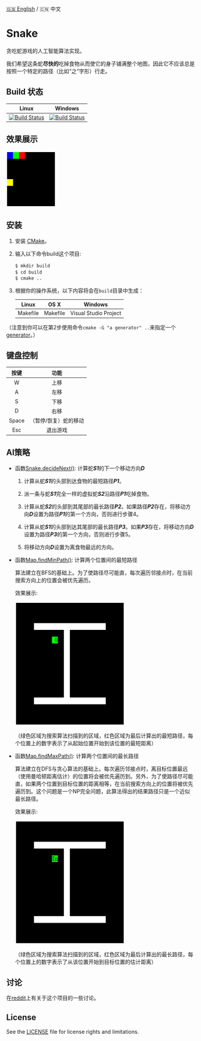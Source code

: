 [:uk: English](./README.md) / :cn: 中文

# Snake

贪吃蛇游戏的人工智能算法实现。

我们希望这条蛇**尽快的**吃掉食物从而使它的身子铺满整个地图，因此它不应该总是按照一个特定的路径（比如“之”字形）行走。

## Build 状态

| Linux | Windows |
|:-----:|:-------:|
|[![Build Status](https://travis-ci.org/stevennL/Snake.svg?branch=master)](https://travis-ci.org/stevennL/Snake)|[![Build Status](https://ci.appveyor.com/api/projects/status/bryir507227d0i1q?svg=true)](https://ci.appveyor.com/project/stevennL/snake)|

## 效果展示

![AI演示图](img/AI.gif)

## 安装

1. 安装 [CMake](https://cmake.org/download/)。

2. 输入以下命令build这个项目:

    ```bash
    $ mkdir build
    $ cd build
    $ cmake ..
    ```

3. 根据你的操作系统，以下内容将会在`build`目录中生成：

    | Linux | OS X | Windows |
    |:-----:|:----:|:-------:|
    |Makefile|Makefile|Visual Studio Project|

（注意到你可以在第2步使用命令`cmake -G "a generator" ..`来指定一个[generator](https://cmake.org/cmake/help/v3.7/manual/cmake-generators.7.html)。）

## 键盘控制

| 按键 | 功能 |
|:---:|:-------:|
|W|上移|
|A|左移|
|S|下移|
|D|右移|
|Space|（暂停/恢复）蛇的移动|
|Esc|退出游戏|

## AI策略

* 函数[Snake.decideNext()](./src/Snake.cpp#L138): 计算蛇***S1***的下一个移动方向***D***

    1. 计算从蛇***S1***的头部到达食物的最短路径***P1***。

    2. 派一条与蛇***S1***完全一样的虚拟蛇***S2***沿路径***P1***吃掉食物。

    3. 计算从蛇***S2***的头部到其尾部的最长路径***P2***。如果路径***P2***存在，将移动方向***D***设置为路径***P1***的第一个方向，否则进行步骤4。

    4. 计算从蛇***S1***的头部到达其尾部的最长路径***P3***。如果***P3***存在，将移动方向***D***设置为路径***P3***的第一个方向，否则进行步骤5。

    5. 将移动方向***D***设置为离食物最远的方向。

* 函数[Map.findMinPath()](./src/Map.cpp#L184): 计算两个位置间的最短路径

    算法建立在BFS的基础上。为了使路径尽可能直，每次遍历邻接点时，在当前搜索方向上的位置会被优先遍历。

    效果展示:

    ![](img/shortest_path.gif)

    （绿色区域为搜索算法扫描到的区域，红色区域为最后计算出的最短路径，每个位置上的数字表示了从起始位置开始到该位置的最短距离）
  
* 函数[Map.findMaxPath()](./src/Map.cpp#L234): 计算两个位置间的最长路径

    算法建立在DFS与贪心算法的基础上。每次遍历邻接点时，离目标位置最远（使用曼哈顿距离估计）的位置将会被优先遍历到。另外，为了使路径尽可能直，如果两个位置到目标位置的距离相等，在当前搜索方向上的位置将被优先遍历到。这个问题是一个NP完全问题，此算法得出的结果路径只是一个近似最长路径。

    效果展示:
    
    ![](img/longest_path.gif)

    （绿色区域为搜索算法扫描到的区域，红色区域为最后计算出的最长路径，每个位置上的数字表示了从该位置开始到目标位置的估计距离）

## 讨论

在[reddit](https://www.reddit.com/r/programming/comments/5ly972/ai_algorithm_of_snake_game_share_opinions_if_you/)上有关于这个项目的一些讨论。

## License

See the [LICENSE](./LICENSE) file for license rights and limitations.
